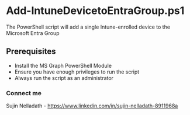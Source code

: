 # Add-IntuneDevicetoEntraGroup.ps1
The PowerShell script will add a single Intune-enrolled device to the Microsoft Entra Group
## Prerequisites
- Install the MS Graph PowerShell Module
- Ensure you have enough privileges to run the script 
- Always run the script as an administrator 
### Connect me
Sujin Nelladath - https://www.linkedin.com/in/sujin-nelladath-8911968a

